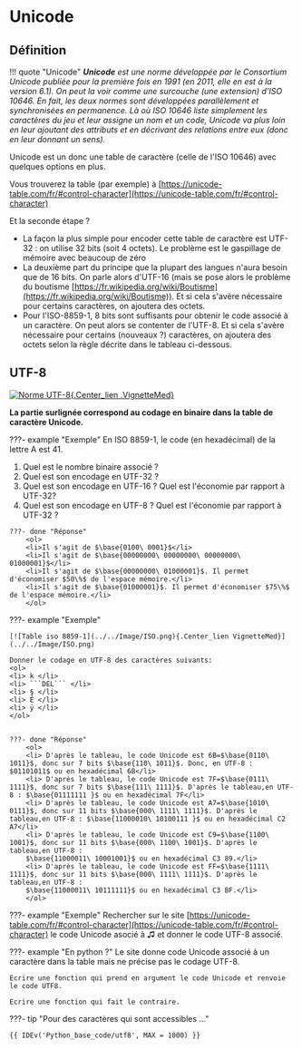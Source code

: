 # Unicode

## Définition

!!! quote "Unicode"
    _**Unicode** est une norme développée par le Consortium Unicode publiée pour la première fois en 1991 (en 2011, elle en est à la version 6.1). On peut la voir comme une surcouche (une extension) d’ISO 10646. En fait, les deux normes sont développées parallèlement et synchronisées en permanence. Là où ISO 10646 liste simplement les caractères du jeu et leur assigne un nom et un code, Unicode va plus loin en leur ajoutant des attributs et en décrivant des relations entre eux (donc en leur donnant un sens)._

 

Unicode est un donc une table de caractère (celle de l'ISO 10646) avec quelques options en plus.

Vous trouverez la table (par exemple) à [https://unicode-table.com/fr/#control-character](https://unicode-table.com/fr/#control-character)

Et la seconde étape ?

- La façon la plus simple pour encoder cette table de caractère est UTF-32 : on utilise 32 bits (soit $4$ octets). Le problème est le gaspillage de mémoire avec beaucoup de zéro
- La deuxième part du principe que la plupart des langues n'aura besoin que de 16 bits. On parle alors d'UTF-16 (mais se pose alors le problème du boutisme [https://fr.wikipedia.org/wiki/Boutisme](https://fr.wikipedia.org/wiki/Boutisme)). Et si cela s'avère nécessaire pour certains caractères, on ajoutera des octets.
- Pour l'ISO-8859-1, 8 bits sont suffisants pour obtenir le code associé à un caractère. On peut alors se contenter de l'UTF-8. Et si cela s'avère nécessaire pour certains (nouveaux ?) caractères, on ajoutera des octets selon la règle décrite dans le tableau ci-dessous.

## UTF-8

[![Norme UTF-8](./Image/UTF8_01.png){.Center_lien .VignetteMed}](./Image/UTF8_01.png)

**La partie surlignée correspond au codage en binaire dans la table de caractère Unicode.**


???- example "Exemple"
    En ISO 8859-1, le code (en hexadécimal) de la lettre A est  41.
    <ol>
    <li> Quel est le nombre binaire associé ?</li>
    <li> Quel est son encodage en UTF-32 ?</li>
    <li> Quel est son encodage en UTF-16 ? Quel est l'économie par rapport à UTF-32?</li>
    <li> Quel est son encodage en UTF-8 ? Quel est l'économie  par rapport à UTF-32 ?</li>
    </ol>

    ???- done "Réponse"
        <ol>
        <li>Il s'agit de $\base{0100\ 0001}$</li>
        <li>Il s'agit de $\base{00000000\ 00000000\ 00000000\ 01000001}$</li>
        <li>Il s'agit de $\base{00000000\ 01000001}$. Il permet d'économiser $50\%$ de l'espace mémoire.</li>
        <li>Il s'agit de $\base{01000001}$. Il permet d'économiser $75\%$ de l'espace mémoire.</li>
        </ol>
 
???- example "Exemple"

    [![Table iso 8859-1](../../Image/ISO.png){.Center_lien VignetteMed}](../../Image/ISO.png)

    Donner le codage en UTF-8 des caractères suivants:
    <ol>
    <li> k </li>
    <li> ```DEL``` </li>
    <li> § </li>
    <li> É </li>
    <li> ÿ </li>
    </ol>


    ???- done "Réponse"
        <ol>
        <li> D'après le tableau, le code Unicode est 6B=$\base{0110\ 1011}$, donc sur 7 bits $\base{110\ 1011}$. Donc, en UTF-8 : $01101011$ ou en hexadécimal 6B</li>
        <li> D'après le tableau, le code Unicode est 7F=$\base{0111\ 1111}$, donc sur 7 bits $\base{111\ 1111}$. D'après le tableau,en UTF-8 : $\base{01111111 }$ ou en hexadécimal 7F</li>
        <li> D'après le tableau, le code Unicode est A7=$\base{1010\ 0111}$, donc sur 11 bits $\base{000\ 1111\ 1111}$. D'après le tableau,en UTF-8 : $\base{11000010\ 10100111 }$ ou en hexadécimal C2 A7</li>
        <li> D'après le tableau, le code Unicode est C9=$\base{1100\ 1001}$, donc sur 11 bits $\base{000\ 1100\ 1001}$. D'après le tableau,en UTF-8 : 
        $\base{11000011\ 10001001}$ ou en hexadécimal C3 89.</li>
        <li> D'après le tableau, le code Unicode est FF=$\base{1111\ 1111}$, donc sur 11 bits $\base{000\ 1111\ 1111}$. D'après le tableau,en UTF-8 : 
        $\base{11000011\ 10111111}$ ou en hexadécimal C3 BF.</li>
        </ol>

???- example "Exemple"
    Rechercher sur le site [https://unicode-table.com/fr/#control-character](https://unicode-table.com/fr/#control-character) le code Unicode asocié à &#9835; et donner le code UTF-8 associé.

???- example "En python ?"
    Le site donne code Unicode associé à un caractère dans la table mais ne précise pas le codage UTF-8.

    Ecrire une fonction qui prend en argument le code Unicode et renvoie le code UTF8.

    Ecrire une fonction qui fait le contraire.

???- tip "Pour des caractères qui sont accessibles ..."

    {{ IDEv('Python_base_code/utf8', MAX = 1000) }}

